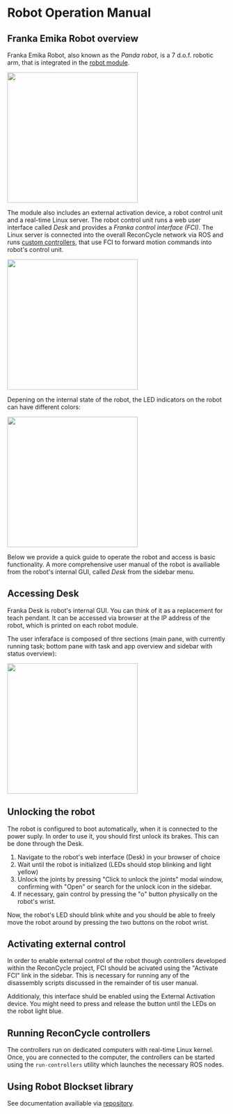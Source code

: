 # Robot Operation Manual

## Franka Emika Robot overview

Franka Emika Robot, also known as the *Panda robot*, is a 7 d.o.f. robotic arm, that is integrated in the [robot module](https://reconcycle.github.io/hardware/modules.html#robot-module). 

<img src="/figures/modules/franka_module-nobg.png" width="300px" />

The module also includes an external activation device, a robot control unit and a real-time Linux server. The robot control unit runs a web user interface called *Desk* and provides a *Franka control interface (FCI)*.
The Linux server is connected into the overall ReconCycle network via ROS and runs [custom controllers](https://reconcycle.github.io/developer_guide/robot_module.html), that use FCI to forward motion commands into robot's control unit. 

<img src="/figures/control/Franka_Network_Overview.png" width="300px" />

Depening on the internal state of the robot, the LED indicators on the robot can have different colors:

<img src="/figures/control/Panda_led.png" width="300px" />

Below we provide a quick guide to operate the robot and access is basic functionality. A more comprehensive user manual of the robot is availiable from the robot's internal GUI, called *Desk* from the sidebar menu.

## Accessing Desk 

Franka Desk is robot's internal GUI. You can think of it as a replacement for teach pendant. It can be accessed via browser at the IP address of the robot, which is printed on each robot module.

The user inferaface is composed of thre sections (main pane, with currently running task; bottom pane with task and app overview and sidebar with status overview):

<img src="/figures/control/desk.png" width="300px" />


## Unlocking the robot

The robot is configured to boot automatically, when it is connected to the power suply. In order to use it, you should first unlock its brakes. This can be done through the Desk.

1. Navigate to the robot's web interface (Desk) in your browser of choice
2. Wait until the robot is initialized (LEDs should stop blinking and light yellow)
3. Unlock the joints by pressing "Click to unlock the joints" modal window, confirming with "Open" or search for the unlock icon in the sidebar.
4. If necessary, gain control by pressing the "o" button physically on the robot's wrist.

Now, the robot's LED should blink white and you should be able to freely move the robot around by pressing the two buttons on the robot wrist.

## Activating external control

In order to enable external control of the robot though controllers developed within the ReconCycle project, FCI should be acivated using the "Activate FCI" link in the sidebar.
This is necessary for running any of the disassembly scripts discussed in the remainder of tis user manual.

Additionaly, this interface shuld be enabled using the External Activation device. You might need to press and release the button until the LEDs on the robot light blue.

## Running ReconCycle controllers

The controllers run on dedicated computers with real-time Linux kernel. Once, you are connected to the computer, the controllers can be started using the `run-controllers` utility which launches the necessary ROS nodes.

## Using Robot Blockset library

See documentation availiable via [repository](https://repo.ijs.si/leon/robotblockset_python/).
